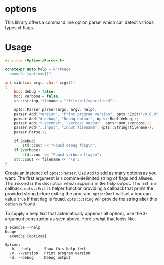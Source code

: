 # options

This library offers a command line option parser which can detect various types of flags.

# Usage

```cpp
#include <Options/Parser.h>

constexpr auto help = R"(Usage
  example [options])";

int main(int argc, char* argv[])
{
    bool debug = false;
    bool verbose = false;
    std::string filename = "/file/not/specificed";

    opts::Parser parser(argc, argv, help);
    parser.Add("version", "Print program version", opts::Exit("v0.0.0"));
    parser.Add("d,debug", "Debug output", opts::Bool(debug));
    parser.Add("v,verbose", "Verbose output", opts::Bool(verbose));
    parser.Add("i,input", "Input filename", opts::String(filename));
    parser.Parse();

    if (debug)
        std::cout << "Found debug flag\n";
    if (verbose)
        std::cout << "Found verbose flag\n";
    std::cout << filename << '\n';
}
```

Create an instance of `opts::Parser`. Use `Add` to add as many options as you want. The first argument is a comma-delimited string of flags and aliases. The second is the decription which appears in the help output. The last is a callback. `opts::Exit` is helper function providing a callback that prints the provided string before exiting the program. `opts::Bool` will set a boolean value `true` if that flag is found. `opts::String` will provide the string after this option is found.

To supply a help text that automatically appends all options, use the 3-argument constructor as seen above. Here's what that looks like.

```
$ example --help
Usage
  example [options]

Options
  -h, --help      Show this help text
  -v, --version   Print program version
  -d, --debug     Debug output
```
